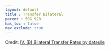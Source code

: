 ```yaml
---
layout: default
title : Transfer Bilateral
parent : 59G_920
has_toc : false
nav_exclude: true
--- 
```


<div id="observablehq-content-9c680f6d"></div>
<div id="observablehq-text1-9c680f6d"></div>
<div id="observablehq-titleB-9c680f6d"></div>
<div id="observablehq-titlegraph1-9c680f6d"></div>
<div id="observablehq-viewof-origine-9c680f6d"></div>
<div id="observablehq-viewof-destination-9c680f6d"></div>
<div id="observablehq-viewof-legalprov-9c680f6d"></div>
<div id="observablehq-graph1-9c680f6d"></div>
<div id="observablehq-text2-9c680f6d"></div>
<div id="observablehq-text3-9c680f6d"></div>
<p>Credit: <a href="https://observablehq.com/d/ff23087c8633e0db@1374"> IV. (B) Bilateral Transfer Rates by datasile</a></p>

<link rel="stylesheet" href="https://cdn.jsdelivr.net/npm/@observablehq/inspector@5/dist/inspector.css">
<script type="module">
import {Runtime, Inspector} from "https://cdn.jsdelivr.net/npm/@observablehq/runtime@5/dist/runtime.js";
import define from "https://api.observablehq.com/d/ff23087c8633e0db@1374.js?v=4";
new Runtime().module(define, name => {
  if (name === "content") return new Inspector(document.querySelector("#observablehq-content-9c680f6d"));
  if (name === "text1") return new Inspector(document.querySelector("#observablehq-text1-9c680f6d"));
  if (name === "titleB") return new Inspector(document.querySelector("#observablehq-titleB-9c680f6d"));
  if (name === "titlegraph1") return new Inspector(document.querySelector("#observablehq-titlegraph1-9c680f6d"));
  if (name === "viewof origine") return new Inspector(document.querySelector("#observablehq-viewof-origine-9c680f6d"));
  if (name === "viewof destination") return new Inspector(document.querySelector("#observablehq-viewof-destination-9c680f6d"));
  if (name === "viewof legalprov") return new Inspector(document.querySelector("#observablehq-viewof-legalprov-9c680f6d"));
  if (name === "graph1") return new Inspector(document.querySelector("#observablehq-graph1-9c680f6d"));
  if (name === "text2") return new Inspector(document.querySelector("#observablehq-text2-9c680f6d"));
  if (name === "text3") return new Inspector(document.querySelector("#observablehq-text3-9c680f6d"));
  return ["P","T","tx","txI","txO","maxY","yMax"].includes(name);
});
</script>
